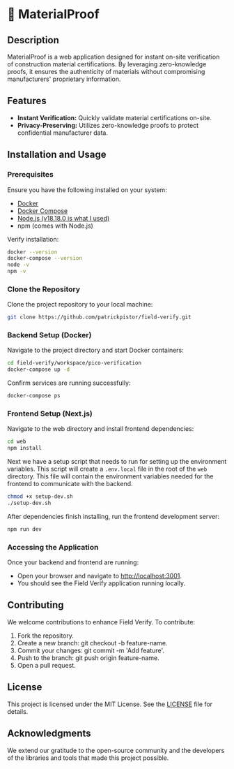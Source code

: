 # 🧱 MaterialProof

## Description

MaterialProof is a web application designed for instant on-site verification of construction material certifications. By leveraging zero-knowledge proofs, it ensures the authenticity of materials without compromising manufacturers' proprietary information.

## Features

- **Instant Verification:** Quickly validate material certifications on-site.
- **Privacy-Preserving:** Utilizes zero-knowledge proofs to protect confidential manufacturer data.

## Installation and Usage

### Prerequisites

Ensure you have the following installed on your system:

- [Docker](https://docs.docker.com/get-docker/)
- [Docker Compose](https://docs.docker.com/compose/install/)
- [Node.js (v18.18.0 is what I used)](https://nodejs.org/)
- npm (comes with Node.js)

Verify installation:

```bash
docker --version
docker-compose --version  
node -v  
npm -v  
```

### Clone the Repository

Clone the project repository to your local machine:

```bash
git clone https://github.com/patrickpistor/field-verify.git  
```

### Backend Setup (Docker)

Navigate to the project directory and start Docker containers:

```bash
cd field-verify/workspace/pico-verification
docker-compose up -d  
```

Confirm services are running successfully:

```bash
docker-compose ps  
```

### Frontend Setup (Next.js)

Navigate to the web directory and install frontend dependencies:

```bash
cd web  
npm install  
```

Next we have a setup script that needs to run for setting up the environment variables. This script will create a `.env.local` file in the root of the `web` directory. This file will contain the environment variables needed for the frontend to communicate with the backend.

```bash
chmod +x setup-dev.sh
./setup-dev.sh
```

After dependencies finish installing, run the frontend development server:

```bash
npm run dev  
```

### Accessing the Application

Once your backend and frontend are running:

- Open your browser and navigate to [http://localhost:3001](http://localhost:3001).
- You should see the Field Verify application running locally.

## Contributing

We welcome contributions to enhance Field Verify. To contribute:

1. Fork the repository.
2. Create a new branch: git checkout -b feature-name.
3. Commit your changes: git commit -m 'Add feature'.
4. Push to the branch: git push origin feature-name.
5. Open a pull request.

## License

This project is licensed under the MIT License. See the [LICENSE](LICENSE) file for details.

## Acknowledgments

We extend our gratitude to the open-source community and the developers of the libraries and tools that made this project possible.
